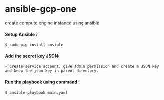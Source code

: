 # ansible-gcp-one
create compute engine instance using ansible

#### Setup Ansible :

	$ sudo pip install ansible

#### Add the secret key JSON:
	
	- Create service account, give admin permission and create a JSON key and keep the json key in parent directory.

#### Run the playbook using command :
	
	$ ansible-playbook main.yaml